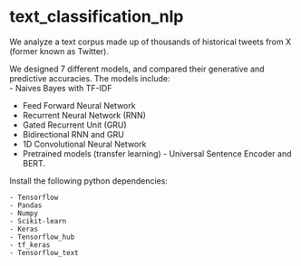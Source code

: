 # text_classification_nlp

We analyze a text corpus made up of thousands of historical tweets from X (former known as Twitter). 

We designed 7 different models, and compared their generative and predictive accuracies. The models include:  
	- Naives Bayes with TF-IDF 
  - Feed Forward Neural Network
  - Recurrent Neural Network (RNN) 
  - Gated Recurrent Unit (GRU) 
  - Bidirectional RNN and GRU 
  - 1D Convolutional Neural Network 
  - Pretrained models (transfer learning) - Universal Sentence Encoder and BERT. 

 Install the following python dependencies: 

	- Tensorflow
 	- Pandas 
	- Numpy 
 	- Scikit-learn
	- Keras 
 	- Tensorflow_hub 
	- tf_keras
 	- Tensorflow_text
 

